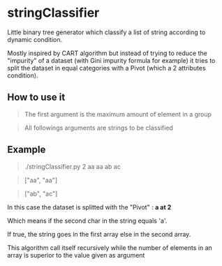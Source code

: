 # stringClassifier

Little binary tree generator which classify a list of string according to dynamic condition.

Mostly inspired by CART algorithm but instead of trying to reduce the "impurity" of a dataset 
(with Gini impurity formula for example)
it tries to split the dataset in equal categories with a Pivot (which a 2 attributes condition).

## How to use it
> The first argument is the maximum amount of element in a group

> All followings arguments are strings to be classified

## Example
> ./stringClassifier.py 2 aa aa ab ac

> ["aa", "aa"]

> ["ab", "ac"]

In this case the dataset is splitted with the "Pivot" : **a at 2**

Which means if the second char in the string equals 'a'.

If true, the string goes in the first array else in the second array.

This algorithm call itself recursively while the number of elements in an array is superior to the value given as argument
